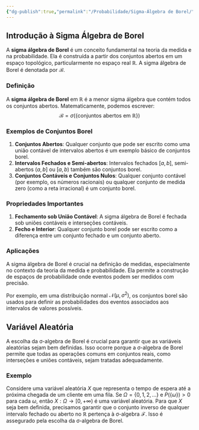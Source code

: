 ```yaml
---
{"dg-publish":true,"permalink":"/Probabilidade/Sigma-Álgebra de Borel/","dgPassFrontmatter":true,"created":"2025-05-20T13:30:13.852-03:00"}
---
```



## Introdução à Sigma Álgebra de Borel

A **sigma álgebra de Borel** é um conceito fundamental na teoria da medida e na probabilidade. Ela é construída a partir dos conjuntos abertos em um espaço topológico, particularmente no espaço real $\mathbb{R}$. A sigma álgebra de Borel é denotada por $\mathcal{B}$.

### Definição

A **sigma álgebra de Borel** em $\mathbb{R}$ é a menor sigma álgebra que contém todos os conjuntos abertos. Matematicamente, podemos escrever:
$$
\mathcal{B} = \sigma(\{\text{conjuntos abertos em } \mathbb{R}\})
$$
### Exemplos de Conjuntos Borel

1. **Conjuntos Abertos**: Qualquer conjunto que pode ser escrito como uma união contável de intervalos abertos é um exemplo básico de conjuntos borel.
2. **Intervalos Fechados e Semi-abertos**: Intervalos fechados $[a, b]$, semi-abertos $(a, b]$ ou $[a, b)$ também são conjuntos borel.
3. **Conjuntos Contáveis e Conjuntos Nulos**: Qualquer conjunto contável (por exemplo, os números racionais) ou qualquer conjunto de medida zero (como a reta irracional) é um conjunto borel.

### Propriedades Importantes

1. **Fechamento sob União Contável**: A sigma álgebra de Borel é fechada sob uniões contáveis e interseções contáveis.
2. **Fecho e Interior**: Qualquer conjunto borel pode ser escrito como a diferença entre um conjunto fechado e um conjunto aberto.

### Aplicações

A sigma álgebra de Borel é crucial na definição de medidas, especialmente no contexto da teoria da medida e probabilidade. Ela permite a construção de espaços de probabilidade onde eventos podem ser medidos com precisão.

Por exemplo, em uma distribuição normal $\mathcal{N}(\mu, \sigma^2)$, os conjuntos borel são usados para definir as probabilidades dos eventos associados aos intervalos de valores possíveis.

## Variável Aleatória

A escolha da σ-algebra de Borel é crucial para garantir que as variáveis aleatórias sejam bem definidas. Isso ocorre porque a σ-algebra de Borel permite que todas as operações comuns em conjuntos reais, como interseções e uniões contáveis, sejam tratadas adequadamente.

### Exemplo

Considere uma variável aleatória $X$ que representa o tempo de espera até a próxima chegada de um cliente em uma fila. Se $\Omega = \{0, 1, 2, \ldots\}$ e $P(\{\omega\}) > 0$ para cada $\omega$, então $X: \Omega \to [0, +\infty)$ é uma variável aleatória. Para que $X$ seja bem definida, precisamos garantir que o conjunto inverso de qualquer intervalo fechado ou aberto no $\mathbb{R}$ pertença à σ-algebra $\mathcal{F}$. Isso é assegurado pela escolha da σ-algebra de Borel.
